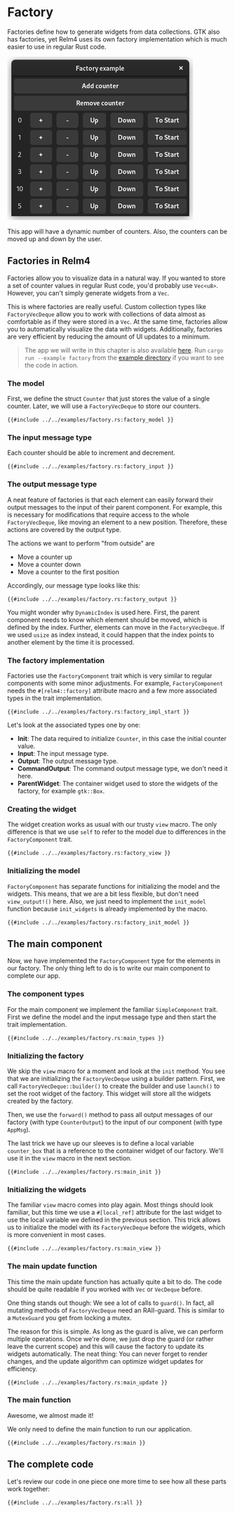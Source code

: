 # Factory

Factories define how to generate widgets from data collections. 
GTK also has factories, yet Relm4 uses its own factory implementation which is much easier to use in regular Rust code.

![App screenshot dark](../img/screenshots/factory-dark.png)

This app will have a dynamic number of counters.
Also, the counters can be moved up and down by the user.

## Factories in Relm4

Factories allow you to visualize data in a natural way.
If you wanted to store a set of counter values in regular Rust code, you'd probably use `Vec<u8>`.
However, you can't simply generate widgets from a `Vec`.

This is where factories are really useful.
Custom collection types like `FactoryVecDeque` allow you to work with collections of data almost as comfortable as if they were stored in a `Vec`.
At the same time, factories allow you to automatically visualize the data with widgets.
Additionally, factories are very efficient by reducing the amount of UI updates to a minimum.

> The app we will write in this chapter is also available [here](https://github.com/Relm4/Relm4/blob/main/examples/factory.rs).
> Run `cargo run --example factory` from the [example directory](https://github.com/Relm4/Relm4/tree/main/examples) if you want to see the code in action.

### The model

First, we define the struct `Counter` that just stores the value of a single counter.
Later, we will use a `FactoryVecDeque` to store our counters.


```rust,no_run,noplayground
{{#include ../../examples/factory.rs:factory_model }}
```

### The input message type

Each counter should be able to increment and decrement.

```rust,no_run,noplayground
{{#include ../../examples/factory.rs:factory_input }}
```

### The output message type

A neat feature of factories is that each element can easily forward their output messages to the input of their parent component.
For example, this is necessary for modifications that require access to the whole `FactoryVecDeque`, like moving an element to a new position.
Therefore, these actions are covered by the output type.

The actions we want to perform "from outside" are

+ Move a counter up
+ Move a counter down
+ Move a counter to the first position

Accordingly, our message type looks like this:

```rust,no_run,noplayground
{{#include ../../examples/factory.rs:factory_output }}
```

You might wonder why `DynamicIndex` is used here.
First, the parent component needs to know which element should be moved, which is defined by the index.
Further, elements can move in the `FactoryVecDeque`.
If we used `usize` as index instead, it could happen that the index points to another element by the time it is processed.

### The factory implementation

Factories use the `FactoryComponent` trait which is very similar to regular components with some minor adjustments.
For example, `FactoryComponent` needs the `#[relm4::factory]` attribute macro and a few more associated types in the trait implementation.

```rust,no_run,noplayground
{{#include ../../examples/factory.rs:factory_impl_start }}
```

Let's look at the associated types one by one:

+ **Init**: The data required to initialize `Counter`, in this case the initial counter value.
+ **Input**: The input message type.
+ **Output**: The output message type.
+ **CommandOutput**: The command output message type, we don't need it here.
+ **ParentWidget**: The container widget used to store the widgets of the factory, for example `gtk::Box`.

### Creating the widget

The widget creation works as usual with our trusty `view` macro.
The only difference is that we use `self` to refer to the model due to differences in the `FactoryComponent` trait.

```rust,no_run,noplayground
{{#include ../../examples/factory.rs:factory_view }}
```

### Initializing the model

`FactoryComponent` has separate functions for initializing the model and the widgets. 
This means, that we are a bit less flexible, but don't need `view_output!()` here.
Also, we just need to implement the `init_model` function because `init_widgets` is already implemented by the macro.

```rust,no_run,noplayground
{{#include ../../examples/factory.rs:factory_init_model }}
```

## The main component

Now, we have implemented the `FactoryComponent` type for the elements in our factory.
The only thing left to do is to write our main component to complete our app.

### The component types

For the main component we implement the familiar `SimpleComponent` trait.
First we define the model and the input message type and then start the trait implementation.

```rust,no_run,noplayground
{{#include ../../examples/factory.rs:main_types }}
```

### Initializing the factory

We skip the `view` macro for a moment and look at the `init` method.
You see that we are initializing the `FactoryVecDeque` using a builder pattern.
First, we call `FactoryVecDeque::builder()` to create the builder and use `launch()` to set the root widget of the factory.
This widget will store all the widgets created by the factory.

Then, we use the `forward()` method to pass all output messages of our factory (with type `CounterOutput`)  to the input of our component (with type `AppMsg`).

The last trick we have up our sleeves is to define a local variable `counter_box` that is a reference to the container widget of our factory.
We'll use it in the `view` macro in the next section.

```rust,no_run,noplayground
{{#include ../../examples/factory.rs:main_init }}
```

### Initializing the widgets

The familiar `view` macro comes into play again.
Most things should look familiar, but this time we use a `#[local_ref]` attribute for the last widget to use the local variable we defined in the previous section.
This trick allows us to initialize the model with its `FactoryVecDeque` before the widgets, which is more convenient in most cases.

```rust,no_run,noplayground
{{#include ../../examples/factory.rs:main_view }}
```

### The main update function

This time the main update function has actually quite a bit to do.
The code should be quite readable if you worked with `Vec` or `VecDeque` before.

One thing stands out though: We see a lot of calls to `guard()`.
In fact, all mutating methods of `FactoryVecDeque` need an RAII-guard.
This is similar to a `MutexGuard` you get from locking a mutex.

The reason for this is simple.
As long as the guard is alive, we can perform multiple operations.
Once we're done, we just drop the guard (or rather leave the current scope) and this will cause the factory to update its widgets automatically.
The neat thing: You can never forget to render changes, and the update algorithm can optimize widget updates for efficiency.

```rust,no_run,noplayground
{{#include ../../examples/factory.rs:main_update }}
```

### The main function

Awesome, we almost made it!

We only need to define the main function to run our application.

```rust,no_run,noplayground
{{#include ../../examples/factory.rs:main }}
```

## The complete code

Let's review our code in one piece one more time to see how all these parts work together:

```rust,no_run,noplayground
{{#include ../../examples/factory.rs:all }}
```
